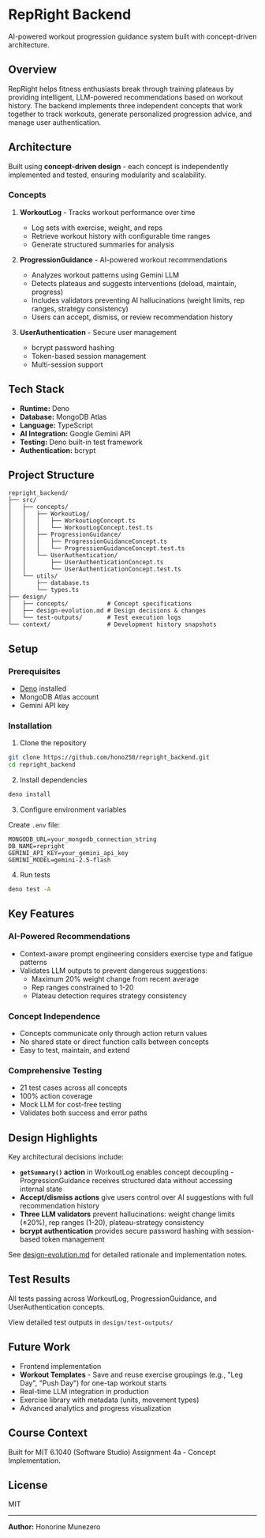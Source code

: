 # RepRight Backend

AI-powered workout progression guidance system built with concept-driven architecture.

## Overview

RepRight helps fitness enthusiasts break through training plateaus by providing intelligent, LLM-powered recommendations based on workout history. The backend implements three independent concepts that work together to track workouts, generate personalized progression advice, and manage user authentication.

## Architecture

Built using **concept-driven design** - each concept is independently implemented and tested, ensuring modularity and scalability.

### Concepts

1. **WorkoutLog** - Tracks workout performance over time
   - Log sets with exercise, weight, and reps
   - Retrieve workout history with configurable time ranges
   - Generate structured summaries for analysis

2. **ProgressionGuidance** - AI-powered workout recommendations
   - Analyzes workout patterns using Gemini LLM
   - Detects plateaus and suggests interventions (deload, maintain, progress)
   - Includes validators preventing AI hallucinations (weight limits, rep ranges, strategy consistency)
   - Users can accept, dismiss, or review recommendation history

3. **UserAuthentication** - Secure user management
   - bcrypt password hashing
   - Token-based session management
   - Multi-session support

## Tech Stack

- **Runtime:** Deno
- **Database:** MongoDB Atlas
- **Language:** TypeScript
- **AI Integration:** Google Gemini API
- **Testing:** Deno built-in test framework
- **Authentication:** bcrypt

## Project Structure
```
repright_backend/
├── src/
│   ├── concepts/
│   │   ├── WorkoutLog/
│   │   │   ├── WorkoutLogConcept.ts
│   │   │   └── WorkoutLogConcept.test.ts
│   │   ├── ProgressionGuidance/
│   │   │   ├── ProgressionGuidanceConcept.ts
│   │   │   └── ProgressionGuidanceConcept.test.ts
│   │   └── UserAuthentication/
│   │       ├── UserAuthenticationConcept.ts
│   │       └── UserAuthenticationConcept.test.ts
│   └── utils/
│       ├── database.ts
│       └── types.ts
├── design/
│   ├── concepts/           # Concept specifications
│   ├── design-evolution.md # Design decisions & changes
│   └── test-outputs/       # Test execution logs
└── context/                # Development history snapshots
```

## Setup

### Prerequisites
- [Deno](https://deno.land/) installed
- MongoDB Atlas account
- Gemini API key

### Installation

1. Clone the repository
```bash
git clone https://github.com/hono250/repright_backend.git
cd repright_backend
```

2. Install dependencies
```bash
deno install
```

3. Configure environment variables

Create `.env` file:
```env
MONGODB_URL=your_mongodb_connection_string
DB_NAME=repright
GEMINI_API_KEY=your_gemini_api_key
GEMINI_MODEL=gemini-2.5-flash
```

4. Run tests
```bash
deno test -A
```

## Key Features

### AI-Powered Recommendations
- Context-aware prompt engineering considers exercise type and fatigue patterns
- Validates LLM outputs to prevent dangerous suggestions:
  - Maximum 20% weight change from recent average
  - Rep ranges constrained to 1-20
  - Plateau detection requires strategy consistency

### Concept Independence
- Concepts communicate only through action return values
- No shared state or direct function calls between concepts
- Easy to test, maintain, and extend

### Comprehensive Testing
- 21 test cases across all concepts
- 100% action coverage
- Mock LLM for cost-free testing
- Validates both success and error paths

## Design Highlights

Key architectural decisions include:

- **`getSummary()` action** in WorkoutLog enables concept decoupling - ProgressionGuidance receives structured data without accessing internal state
- **Accept/dismiss actions** give users control over AI suggestions with full recommendation history
- **Three LLM validators** prevent hallucinations: weight change limits (±20%), rep ranges (1-20), plateau-strategy consistency
- **bcrypt authentication** provides secure password hashing with session-based token management

See [design-evolution.md](design/design-evolution.md) for detailed rationale and implementation notes.

## Test Results

All tests passing across WorkoutLog, ProgressionGuidance, and UserAuthentication concepts.

View detailed test outputs in `design/test-outputs/`

## Future Work

- Frontend implementation
- **Workout Templates** - Save and reuse exercise groupings (e.g., "Leg Day", "Push Day") for one-tap workout starts
- Real-time LLM integration in production 
- Exercise library with metadata (units, movement types)
- Advanced analytics and progress visualization

## Course Context

Built for MIT 6.1040 (Software Studio) Assignment 4a - Concept Implementation.

## License

MIT

---

**Author:** Honorine Munezero  
